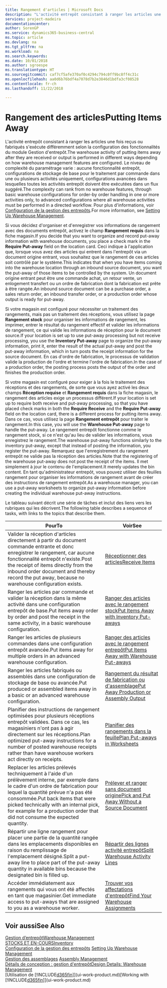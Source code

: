 ```yaml
---
title: Rangement d'articles | Microsoft Docs
description: "L'activité entrepôt consistant à ranger les articles une fois reçus ou fabriqués s'exécute différemment selon la configuration des fonctionnalités du module Gestion d'entrepôt."
services: project-madeira
documentationcenter: 
author: SorenGP
ms.service: dynamics365-business-central
ms.topic: article
ms.devlang: na
ms.tgt_pltfrm: na
ms.workload: na
ms.search.keywords: 
ms.date: 10/01/2018
ms.author: sgroespe
ms.translationtype: HT
ms.sourcegitcommit: caf7cf5afe370af0c4294c794c0ff9bc8ff4c31c
ms.openlocfilehash: aa0d6b76bdf4a7078d7b2e3846d1bdfa3cf08528
ms.contentlocale: fr-ch
ms.lasthandoff: 11/22/2018

---
```

# <a name="putting-items-away"></a><span data-ttu-id="7d5ac-103">Rangement des articles</span><span class="sxs-lookup"><span data-stu-id="7d5ac-103">Putting Items Away</span></span>
<span data-ttu-id="7d5ac-104">L'activité entrepôt consistant à ranger les articles une fois reçus ou fabriqués s'exécute différemment selon la configuration des fonctionnalités du module Gestion d'entrepôt.</span><span class="sxs-lookup"><span data-stu-id="7d5ac-104">The warehouse activity of putting items away after they are received or output is performed in different ways depending on how warehouse management features are configured.</span></span> <span data-ttu-id="7d5ac-105">Le niveau de complexité du paramétrage varie : aucune fonctionnalité entrepôt, configurations de stockage de base pour le traitement par commande dans une ou plusieurs activités uniquement, configurations avancées dans lesquelles toutes les activités entrepôt doivent être exécutées dans un flux suggéré.</span><span class="sxs-lookup"><span data-stu-id="7d5ac-105">The complexity can rank from no warehouse features, through basic warehouse configurations for order-by order handling in one or more activities only, to advanced configurations where all warehouse activities must be performed in a directed workflow.</span></span> <span data-ttu-id="7d5ac-106">Pour plus d'informations, voir [Configuration de la gestion des entrepôts](warehouse-setup-warehouse.md).</span><span class="sxs-lookup"><span data-stu-id="7d5ac-106">For more information, see [Setting Up Warehouse Management](warehouse-setup-warehouse.md).</span></span>

<span data-ttu-id="7d5ac-107">Si vous décidez d'organiser et d'enregistrer vos informations de rangement avec des documents entrepôt, activez le champ **Rangement requis** dans la fiche magasin.</span><span class="sxs-lookup"><span data-stu-id="7d5ac-107">If you decide that you want to organize and record put-away information with warehouse documents, you place a check mark in the **Require Put-away** field on the location card.</span></span> <span data-ttu-id="7d5ac-108">Ceci indique à l'application que, lorsque vous avez des articles qui entrent dans l'entrepôt via un document origine entrant, vous souhaitez que le rangement de ces articles soit contrôlé par le système.</span><span class="sxs-lookup"><span data-stu-id="7d5ac-108">This indicates that when you have items coming into the warehouse location through an inbound source document, you want the put-away of those items to be controlled by the system.</span></span> <span data-ttu-id="7d5ac-109">Un document origine entrant peut être une commande achat, un retour vente, un enlogement transfert ou un ordre de fabrication dont la fabrication est prête à être rangée.</span><span class="sxs-lookup"><span data-stu-id="7d5ac-109">An inbound source document can be a purchase order, a sales return order, an inbound transfer order, or a production order whose output is ready for put-away.</span></span>  

<span data-ttu-id="7d5ac-110">Si votre magasin est configuré pour nécessiter un traitement des rangements, mais pas un traitement des réceptions, vous utilisez la page **Rangement stock** pour organiser les informations de rangement, les imprimer, entrer le résultat du rangement effectif et valider les informations de rangement, ce qui valide les informations de réception pour le document source.</span><span class="sxs-lookup"><span data-stu-id="7d5ac-110">If your location is set up to use put-away processing but not receive processing, you use the **Inventory Put-away** page to organize the put-away information, print it, enter the result of the actual put-away and post the put-away information, which in turn posts the receipt information for the source document.</span></span> <span data-ttu-id="7d5ac-111">En cas d'ordre de fabrication, le processus de validation valide la production de l'ordre et termine l'ordre de fabrication.</span><span class="sxs-lookup"><span data-stu-id="7d5ac-111">In the case of a production order, the posting process posts the output of the order and finishes the production order.</span></span>

<span data-ttu-id="7d5ac-112">Si votre magasin est configuré pour exiger à la fois le traitement des réceptions et des rangements, de sorte que vous ayez activé les deux champs **Réception requise** et **Rangement requis** dans la fiche magasin, le rangement des articles exige un processus différent.</span><span class="sxs-lookup"><span data-stu-id="7d5ac-112">If your location is set up to require both receive and put-away processing, so that you have placed check marks in both the **Require Receive** and the **Require Put-away** field on the location card, there is a different process for putting items away.</span></span> <span data-ttu-id="7d5ac-113">Dans ce cas, vous utilisez la page **Rangement entrepôt** pour traiter le rangement.</span><span class="sxs-lookup"><span data-stu-id="7d5ac-113">In this case, you will use the **Warehouse Put-away** page to handle the put-away.</span></span> <span data-ttu-id="7d5ac-114">Le rangement entrepôt fonctionne comme le rangement stock, si ce n'est qu'au lieu de valider les informations, vous enregistrez le rangement.</span><span class="sxs-lookup"><span data-stu-id="7d5ac-114">The warehouse put-away functions similarly to the inventory put-away, except that instead of posting the information, you register the put-away.</span></span> <span data-ttu-id="7d5ac-115">Remarquez que l'enregistrement du rangement entrepôt ne valide pas la réception des articles.</span><span class="sxs-lookup"><span data-stu-id="7d5ac-115">Note that the registering of the warehouse put-away does not post the receipt of the items.</span></span> <span data-ttu-id="7d5ac-116">Il met simplement à jour le contenu de l'emplacement.</span><span class="sxs-lookup"><span data-stu-id="7d5ac-116">It merely updates the bin content.</span></span> <span data-ttu-id="7d5ac-117">En tant qu'administrateur entrepôt, vous pouvez utiliser des feuilles rangement pour organiser les informations de rangement avant de créer des instructions de rangement entrepôt.</span><span class="sxs-lookup"><span data-stu-id="7d5ac-117">As a warehouse manager, you can use a put-away worksheets to organize put-away information before creating the individual warehouse put-away instructions.</span></span>

<span data-ttu-id="7d5ac-118">Le tableau suivant décrit une série de tâches et inclut des liens vers les rubriques qui les décrivent.</span><span class="sxs-lookup"><span data-stu-id="7d5ac-118">The following table describes a sequence of tasks, with links to the topics that describe them.</span></span>   

|<span data-ttu-id="7d5ac-119">**Pour**</span><span class="sxs-lookup"><span data-stu-id="7d5ac-119">**To**</span></span>|<span data-ttu-id="7d5ac-120">**Voir**</span><span class="sxs-lookup"><span data-stu-id="7d5ac-120">**See**</span></span>|  
|------------|-------------|  
|<span data-ttu-id="7d5ac-121">Valider la réception d'articles directement à partir du document commande entrante et donc enregistrer le rangement, car aucune fonctionnalité entrepôt n'existe.</span><span class="sxs-lookup"><span data-stu-id="7d5ac-121">Post the receipt of items directly from the inbound order document and thereby record the put away, because no warehouse configuration exists.</span></span>|[<span data-ttu-id="7d5ac-122">Réceptionner des articles</span><span class="sxs-lookup"><span data-stu-id="7d5ac-122">Receive Items</span></span>](warehouse-how-receive-items.md)|  
|<span data-ttu-id="7d5ac-123">Ranger les articles par commande et valider la réception dans la même activité dans une configuration entrepôt de base.</span><span class="sxs-lookup"><span data-stu-id="7d5ac-123">Put items away order by order and post the receipt in the same activity, in a basic warehouse configuration.</span></span>|[<span data-ttu-id="7d5ac-124">Ranger des articles avec le rangement stock</span><span class="sxs-lookup"><span data-stu-id="7d5ac-124">Put Items Away with Inventory Put-aways</span></span>](warehouse-how-to-put-items-away-with-inventory-put-aways.md)|  
|<span data-ttu-id="7d5ac-125">Ranger les articles de plusieurs commandes dans une configuration entrepôt avancée.</span><span class="sxs-lookup"><span data-stu-id="7d5ac-125">Put items away for multiple orders in an advanced warehouse configuration.</span></span>|[<span data-ttu-id="7d5ac-126">Ranger des articles avec le rangement entrepôt</span><span class="sxs-lookup"><span data-stu-id="7d5ac-126">Put Items Away with Warehouse Put-aways</span></span>](warehouse-how-to-put-items-away-with-warehouse-put-aways.md)|  
|<span data-ttu-id="7d5ac-127">Ranger les articles fabriqués ou assemblés dans une configuration de stockage de base ou avancée.</span><span class="sxs-lookup"><span data-stu-id="7d5ac-127">Put produced or assembled items away in a basic or an advanced warehouse configuration.</span></span>|[<span data-ttu-id="7d5ac-128">Rangement du résultat de fabrication ou d'assemblage</span><span class="sxs-lookup"><span data-stu-id="7d5ac-128">Put Away Production or Assembly Output</span></span>](warehouse-how-to-put-away-production-output.md)|
|<span data-ttu-id="7d5ac-129">Planifier des instructions de rangement optimisées pour plusieurs réceptions entrepôt validées. Dans ce cas, les magasiniers n'ont pas à agir directement sur les réceptions.</span><span class="sxs-lookup"><span data-stu-id="7d5ac-129">Plan optimized put-away instructions for a number of posted warehouse receipts rather than have warehouse workers act directly on receipts.</span></span>|[<span data-ttu-id="7d5ac-130">Planifier des rangements dans la feuille</span><span class="sxs-lookup"><span data-stu-id="7d5ac-130">Plan Put-aways in Worksheets</span></span>](warehouse-how-to-plan-put-aways-in-worksheets.md)|  
|<span data-ttu-id="7d5ac-131">Replacer les articles prélevés techniquement à l'aide d'un prélèvement interne, par exemple dans le cadre d'un ordre de fabrication pour lequel la quantité prévue n'a pas été consommée.</span><span class="sxs-lookup"><span data-stu-id="7d5ac-131">Put back items that were picked technically with an internal pick, for example for a production order that did not consume the expected quantity.</span></span>|[<span data-ttu-id="7d5ac-132">Prélever et ranger sans document origine</span><span class="sxs-lookup"><span data-stu-id="7d5ac-132">Pick and Put Away Without a Source Document</span></span>](warehouse-how-to-create-put-aways-from-internal-put-aways.md)|
|<span data-ttu-id="7d5ac-133">Répartir une ligne rangement pour placer une partie de la quantité rangée dans les emplacements disponibles en raison du remplissage de l'emplacement désigné.</span><span class="sxs-lookup"><span data-stu-id="7d5ac-133">Split a put-away line to place part of the put-away quantity in available bins because the designated bin is filled up.</span></span>|[<span data-ttu-id="7d5ac-134">Répartir des lignes activité entrepôt</span><span class="sxs-lookup"><span data-stu-id="7d5ac-134">Split Warehouse Activity Lines</span></span>](warehouse-how-to-split-warehouse-activity-lines.md)|
|<span data-ttu-id="7d5ac-135">Accéder immédiatement aux rangements qui vous ont été affectés en tant que magasinier.</span><span class="sxs-lookup"><span data-stu-id="7d5ac-135">Get immediate access to put-aways that are assigned to you as a warehouse worker.</span></span>|[<span data-ttu-id="7d5ac-136">Trouver vos affectations d'entrepôt</span><span class="sxs-lookup"><span data-stu-id="7d5ac-136">Find Your Warehouse Assignments</span></span>](warehouse-how-to-find-your-warehouse-assignments.md)|    

## <a name="see-also"></a><span data-ttu-id="7d5ac-137">Voir aussi</span><span class="sxs-lookup"><span data-stu-id="7d5ac-137">See Also</span></span>  
[<span data-ttu-id="7d5ac-138">Gestion d’entrepôt</span><span class="sxs-lookup"><span data-stu-id="7d5ac-138">Warehouse Management</span></span>](warehouse-manage-warehouse.md)  
[<span data-ttu-id="7d5ac-139">STOCKS ET EN-COURS</span><span class="sxs-lookup"><span data-stu-id="7d5ac-139">Inventory</span></span>](inventory-manage-inventory.md)  
<span data-ttu-id="7d5ac-140">[Configuration de la gestion des entrepôts](warehouse-setup-warehouse.md)   </span><span class="sxs-lookup"><span data-stu-id="7d5ac-140">[Setting Up Warehouse Management](warehouse-setup-warehouse.md)   </span></span>  
<span data-ttu-id="7d5ac-141">[Gestion des assemblages](assembly-assemble-items.md)  </span><span class="sxs-lookup"><span data-stu-id="7d5ac-141">[Assembly Management](assembly-assemble-items.md)  </span></span>  
[<span data-ttu-id="7d5ac-142">Détails de conception : gestion d'entrepôt</span><span class="sxs-lookup"><span data-stu-id="7d5ac-142">Design Details: Warehouse Management</span></span>](design-details-warehouse-management.md)  
<span data-ttu-id="7d5ac-143">[Utilisation de [!INCLUDE[d365fin](includes/d365fin_md.md)]](ui-work-product.md)</span><span class="sxs-lookup"><span data-stu-id="7d5ac-143">[Working with [!INCLUDE[d365fin](includes/d365fin_md.md)]](ui-work-product.md)</span></span>  

